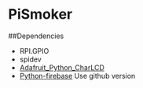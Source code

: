 # PiSmoker

##Dependencies
* RPI.GPIO
* spidev
* [Adafruit_Python_CharLCD](https://github.com/adafruit/Adafruit_Python_CharLCD)
* [Python-firebase](https://github.com/ozgur/python-firebase) Use github version
